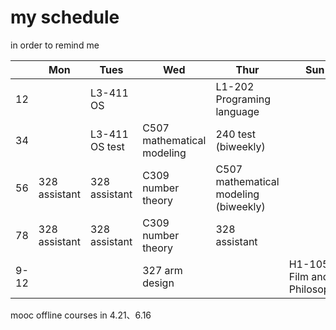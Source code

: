 # my schedule

in order to remind me

|      | Mon           | Tues           | Wed                        | Thur                                  | Sun                        |
| ---- | ------------- | -------------- | -------------------------- | ------------------------------------- | -------------------------- |
| 12   |               | L3-411 OS      |                            | L1-202 Programing language            |                            |
| 34   |               | L3-411 OS test | C507 mathematical modeling | 240 test (biweekly)                   |                            |
| 56   | 328 assistant | 328 assistant  | C309 number theory         | C507 mathematical modeling (biweekly) |                            |
| 78   | 328 assistant | 328 assistant  | C309 number theory         | 328 assistant                         |                            |
| 9-12 |               |                | 327 arm design             |                                       | H1-105 Film and Philosophy |

mooc offline courses in 4.21、6.16 

